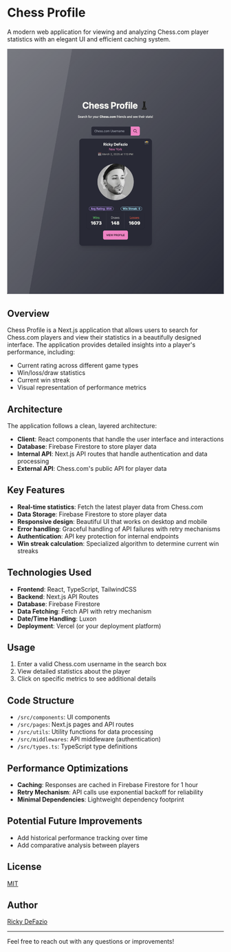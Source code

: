 # Chess Profile

A modern web application for viewing and analyzing Chess.com player statistics with an elegant UI and efficient caching system.

![Chess Profile UI](public/screenshot.png)

## Overview

Chess Profile is a Next.js application that allows users to search for Chess.com players and view their statistics in a beautifully designed interface. The application provides detailed insights into a player's performance, including:

- Current rating across different game types
- Win/loss/draw statistics
- Current win streak
- Visual representation of performance metrics

## Architecture

The application follows a clean, layered architecture:

- **Client**: React components that handle the user interface and interactions
- **Database**: Firebase Firestore to store player data
- **Internal API**: Next.js API routes that handle authentication and data processing
- **External API**: Chess.com's public API for player data

## Key Features

- **Real-time statistics**: Fetch the latest player data from Chess.com
- **Data Storage**: Firebase Firestore to store player data
- **Responsive design**: Beautiful UI that works on desktop and mobile
- **Error handling**: Graceful handling of API failures with retry mechanisms
- **Authentication**: API key protection for internal endpoints
- **Win streak calculation**: Specialized algorithm to determine current win streaks

## Technologies Used

- **Frontend**: React, TypeScript, TailwindCSS
- **Backend**: Next.js API Routes
- **Database**: Firebase Firestore
- **Data Fetching**: Fetch API with retry mechanism
- **Date/Time Handling**: Luxon
- **Deployment**: Vercel (or your deployment platform)

## Usage

1. Enter a valid Chess.com username in the search box
2. View detailed statistics about the player
3. Click on specific metrics to see additional details

## Code Structure

- `/src/components`: UI components
- `/src/pages`: Next.js pages and API routes
- `/src/utils`: Utility functions for data processing
- `/src/middlewares`: API middleware (authentication)
- `/src/types.ts`: TypeScript type definitions

## Performance Optimizations

- **Caching**: Responses are cached in Firebase Firestore for 1 hour
- **Retry Mechanism**: API calls use exponential backoff for reliability
- **Minimal Dependencies**: Lightweight dependency footprint

## Potential Future Improvements

- Add historical performance tracking over time
- Add comparative analysis between players

## License

[MIT](LICENSE)

## Author

[Ricky DeFazio](https://rickydefazio.github.io/)

---

Feel free to reach out with any questions or improvements!
